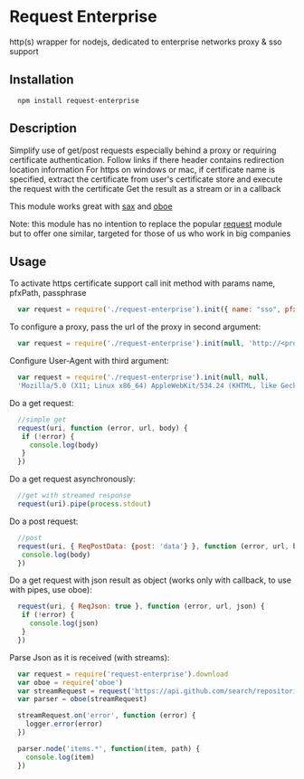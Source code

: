 # Request Enterprise
http(s) wrapper for nodejs, dedicated to enterprise networks
proxy & sso support

## Installation
```
  npm install request-enterprise
```

## Description
Simplify use of get/post requests especially behind a proxy or requiring certificate authentication.
Follow links if there header contains redirection location information
For https on windows or mac, if certificate name is specified, extract the certificate from user's certificate store and execute the request with the certificate
Get the result as a stream or in a callback

This module works great with [sax](https://github.com/isaacs/sax-js) and [oboe](https://github.com/jimhigson/oboe.js)

Note: this module has no intention to replace the popular [request](https://github.com/request/request) module but to offer one similar, targeted for those of us who work in big companies

## Usage
To activate https certificate support call init method with params name, pfxPath, passphrase
```js
  var request = require('./request-enterprise').init({ name: "sso", pfxPath: "test.pfx", passphrase: "testpass"}).download
```

To configure a proxy, pass the url of the proxy in second argument:
```js
  var request = require('./request-enterprise').init(null, 'http://<proxy>:<port>').download
```

Configure User-Agent with third argument:
```js
  var request = require('./request-enterprise').init(null, null,
  'Mozilla/5.0 (X11; Linux x86_64) AppleWebKit/534.24 (KHTML, like Gecko) Chrome/11.0.696.34 Safari/534.24').download
```

Do a get request:
```js
  //simple get
  request(uri, function (error, url, body) {
   if (!error) {
     console.log(body)
   }
  })
```

Do a get request asynchronously:
```js
  //get with streamed response
  request(uri).pipe(process.stdout)
```

Do a post request:
```js
  //post
  request(uri, { ReqPostData: {post: 'data'} }, function (error, url, body) {
   console.log(body)
  })
```

Do a get request with json result as object (works only with callback, to use with pipes, use oboe):
```js
  request(uri, { ReqJson: true }, function (error, url, json) {
   if (!error) {
     console.log(json)
   }
  })
```

Parse Json as it is received (with streams):
```js
  var request = require('request-enterprise').download
  var oboe = require('oboe')
  var streamRequest = request('https://api.github.com/search/repositories?sort=stars&order=desc&q=request')
  var parser = oboe(streamRequest)

  streamRequest.on('error', function (error) {
    logger.error(error)
  })

  parser.node('items.*', function(item, path) {
    console.log(item)
  })
```
